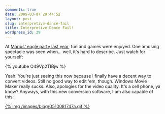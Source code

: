 ```yaml
---
comments: true
date: 2009-03-07 20:44:52
layout: post
slug: interpretive-dance-fail
title: Interpretive Dance Fail!
wordpress_id: 29
---
```





At [Marius' eagle party last year](http://couchpotato99.spaces.live.com/blog/cns!BF9CFC6F077AD90A!367.entry), fun and games were enjoyed. One amusing spectacle was seen when... well, it's hard to describe. Just watch for yourself:





{% youtube O49Vp2TIBjw %}

Yeah. You're just seeing this now because I finally have a decent way to convert videos. Still no good way to edit 'em, though. Windows Movie Maker really sucks. Also, apologies for the video quality. It's a cell phone, ya know? Anyways, with this new conversion software, I am also capable of this:

[{% img /images/blog/0510081747a.gif %}](/images/blog/0510081747a.gif)


